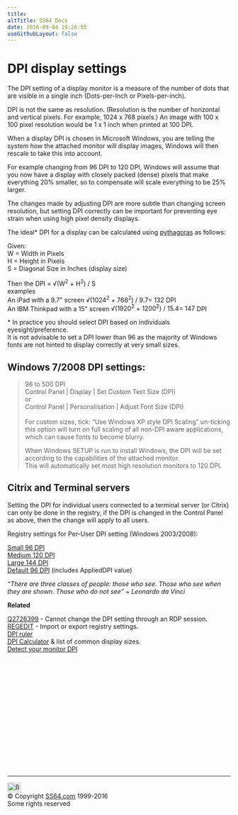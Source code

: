 ```yaml
---
title:
altTitle: SS64 Docs
date: 2016-09-04 19:26:55
useGithubLayout: false
---
```

<!-- #BeginLibraryItem "/Library/head_ntsyntax.lbi" --><!-- #EndLibraryItem --><h1>DPI display settings </h1>
<p>The DPI setting of a display monitor is a measure of the number of dots that are visible in a single inch (Dots-per-Inch or Pixels-per-inch).</p>
<p>DPI is not the same as resolution. (Resolution is the number of horizontal and vertical pixels. For example, 1024 x 768 pixels.) An image with 100 x 100 pixel resolution would be 1 x 1 inch when printed at 100 DPI.</p>
<p>When a display DPI is chosen in Microsoft Windows, you are telling  the system how the attached monitor will display images,  Windows will then rescale to take this into account. </p>
<p>For example changing from 96 DPI to 120 DPI, Windows will assume that you now have a display with closely packed (dense) pixels that  make everything 20% smaller, so to compensate  will scale everything to be   25% larger.</p>
<p>The changes made by adjusting DPI are more subtle than changing screen resolution, but setting DPI correctly can be important for preventing eye strain when using high pixel density displays.</p>
<p>The ideal* DPI for a display can be calculated using <a href="http://www.mathsisfun.com/pythagoras.html">pythagoras</a> as follows:</p>
<p>Given:<br>
W = Width in Pixels<br>H = Height in Pixels<br>S = Diagonal Size in Inches (display size) 
</p><p>Then the DPI = <span class="code">√(W<sup>2</sup> + H<sup>2</sup>) / S<br>
</span>examples <br>
An iPad with a 9.7" screen <span class="code">√(1024<sup>2</sup> + 768<sup>2</sup>) / 9.7= 132</span> DPI<br>
An IBM Thinkpad with a 15" screen <span class="code">√(1920<sup>2</sup> + 1200<sup>2</sup>) / 15.4= 147</span> DPI</p>
<p>* In practice you should select DPI based on individuals eyesight/preference.<br>
It is not advisable to set a DPI lower than 96 as the majority of Windows fonts are not hinted to display correctly at very small sizes.</p>
<h2> Windows 7/2008 DPI settings:</h2>
<blockquote>
<p>96 to 500 DPI <br>
<span class="code">Control Panel | Display | Set Custom Text Size (DPI)<br>
or
<br>
Control Panel | Personalisation | Adjust Font Size (DPI)<br>
<br>
</span>For custom sizes, tick: “<span class="code">Use Windows XP style DPI Scaling</span>”  un-ticking this option will turn on full scaling of all non-DPI aware applications, which can cause fonts to become blurry.</p>
<p>When  Windows SETUP is run to install Windows, the DPI will be set according to the capabilities of the attached monitor.<br>
This will automatically set most high resolution monitors to 120 DPI.</p>
</blockquote>
<h2>Citrix and Terminal servers</h2>
<p>Setting the DPI for individual users connected to a terminal server (or Citrix) can only be done in the registry, if the DPI is changed in the  Control Panel as above, then the change will apply to all users. 
</p>
<p>Registry settings for Per-User DPI setting (Windows 2003/2008):
</p>
<p><a href="dpi-small-96.txt">Small 96 DPI</a><br>
<a href="dpi-medium-120.txt">Medium 120 DPI</a><br>
<a href="dpi-large-144.txt">Large 144 DPI</a><br>
<a href="dpi-default-96.txt">Default 96 DPI</a> (includes AppliedDPI value)
</p>
<p class="quote"><i>“There are three classes of people: those who see. Those who see when they are shown. Those who do not see” ~ Leonardo da Vinci</i></p>
<p><b>Related</b>
</p><p><a href="https://support.microsoft.com/kb/2726399">Q2726399</a> - Cannot change the DPI setting through an RDP session.<br>
<a href="regedit.html">REGEDIT</a> - Import or export registry settings.<br>
<a href="http://pediddle.net/dpi-ruler.html">DPI ruler</a> <br>
<a href="http://members.ping.de/%7Esven/dpi.html">DPI Calculator</a> &amp; list of  common display sizes.<br>
<a href="http://www.infobyip.com/detectmonitordpi.php">Detect your monitor DPI</a>
<!-- #BeginLibraryItem "/Library/foot_nt.lbi" --></p><p>
<!-- windows300 -->
<ins class="adsbygoogle" style="display:inline-block;width:300px;height:250px" data-ad-client="ca-pub-6140977852749469" data-ad-slot="7649547908"></ins>
<script>
(adsbygoogle = window.adsbygoogle || []).push({});
</script></p>
<hr>
<div id="bl" class="footer"><a href="syntax-dpi.html#"><img src="../images/top.png" width="30" height="22" alt="Back to the Top"></a></div>
<div id="br" class="footer, tagline">© Copyright <a href="../index.html">SS64.com</a> 1999-2016<br>
Some rights reserved</div><!-- #EndLibraryItem -->

